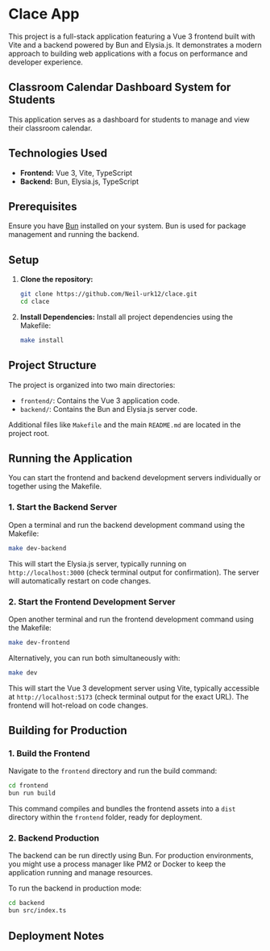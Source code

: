 # Clace App

This project is a full-stack application featuring a Vue 3 frontend built with Vite and a backend powered by Bun and Elysia.js. It demonstrates a modern approach to building web applications with a focus on performance and developer experience.

## Classroom Calendar Dashboard System for Students

This application serves as a dashboard for students to manage and view their classroom calendar.

## Technologies Used

*   **Frontend:** Vue 3, Vite, TypeScript
*   **Backend:** Bun, Elysia.js, TypeScript

## Prerequisites

Ensure you have [Bun](https://bun.sh/) installed on your system. Bun is used for package management and running the backend.

## Setup

1.  **Clone the repository:**
    ```bash
    git clone https://github.com/Neil-urk12/clace.git
    cd clace
    ```

2.  **Install Dependencies:**
    Install all project dependencies using the Makefile:

    ```bash
    make install
    ```

## Project Structure

The project is organized into two main directories:

*   `frontend/`: Contains the Vue 3 application code.
*   `backend/`: Contains the Bun and Elysia.js server code.

Additional files like `Makefile` and the main `README.md` are located in the project root.

## Running the Application

You can start the frontend and backend development servers individually or together using the Makefile.

### 1. Start the Backend Server

Open a terminal and run the backend development command using the Makefile:

```bash
make dev-backend
```

This will start the Elysia.js server, typically running on `http://localhost:3000` (check terminal output for confirmation). The server will automatically restart on code changes.

### 2. Start the Frontend Development Server

Open another terminal and run the frontend development command using the Makefile:

```bash
make dev-frontend
```

Alternatively, you can run both simultaneously with:

```bash
make dev
```

This will start the Vue 3 development server using Vite, typically accessible at `http://localhost:5173` (check terminal output for the exact URL). The frontend will hot-reload on code changes.

## Building for Production

### 1. Build the Frontend

Navigate to the `frontend` directory and run the build command:

```bash
cd frontend
bun run build
```

This command compiles and bundles the frontend assets into a `dist` directory within the `frontend` folder, ready for deployment.

### 2. Backend Production

The backend can be run directly using Bun. For production environments, you might use a process manager like PM2 or Docker to keep the application running and manage resources.

To run the backend in production mode:

```bash
cd backend
bun src/index.ts
```
## Deployment Notes
